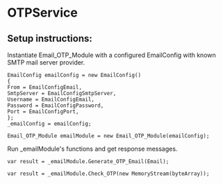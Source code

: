 # OTPService
## Setup instructions:

Instantiate Email_OTP_Module with a configured EmailConfig with known SMTP mail server provider.
```
EmailConfig emailConfig = new EmailConfig()
{
From = EmailConfigEmail,
SmtpServer = EmailConfigSmtpServer,
Username = EmailConfigEmail,
Password = EmailConfigPassword,
Port = EmailConfigPort,
};
_emailConfig = emailConfig;

Email_OTP_Module emailModule = new Email_OTP_Module(emailConfig);
```
Run _emailModule's functions and get response messages.
``` 
var result = _emailModule.Generate_OTP_Email(Email);

var result = _emailModule.Check_OTP(new MemoryStream(byteArray));
```